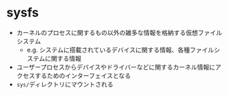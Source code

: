 # sysfs
- カーネルのプロセスに関するもの以外の雑多な情報を格納する仮想ファイルシステム
  - e.g. システムに搭載されているデバイスに関する情報、各種ファイルシステムに関する情報
- ユーザープロセスからデバイスやドライバーなどに関するカーネル情報にアクセスするためのインターフェイスとなる
- `sys/`ディレクトリにマウントされる
